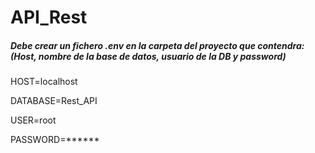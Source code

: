 # API_Rest

##### Debe crear un fichero .env en la carpeta del proyecto que contendra: (Host, nombre de la base de datos, usuario de la DB y password)
HOST=localhost

DATABASE=Rest_API

USER=root

PASSWORD=******

